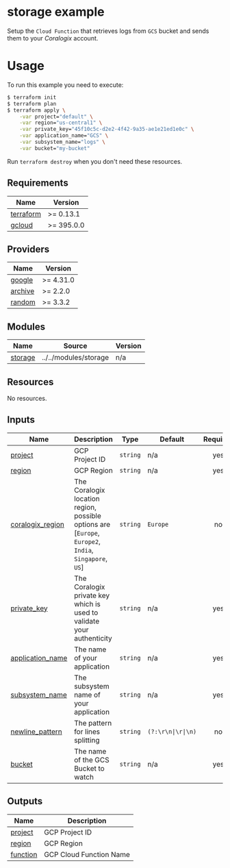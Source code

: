 # storage example

Setup the `Cloud Function` that retrieves logs from `GCS` bucket and sends them to your *Coralogix* account.

# Usage

To run this example you need to execute:

```bash
$ terraform init
$ terraform plan
$ terraform apply \
    -var project="default" \
    -var region="us-central1" \
    -var private_key="45f10c5c-d2e2-4f42-9a35-ae1e21ed1e0c" \
    -var application_name="GCS" \
    -var subsystem_name="logs" \
    -var bucket="my-bucket"
```

Run `terraform destroy` when you don't need these resources.

## Requirements

| Name | Version |
|------|---------|
| <a name="requirement_terraform"></a> [terraform](#requirement\_terraform) | >= 0.13.1 |
| <a name="requirement_gcloud"></a> [gcloud](#requirement\_gcloud) | >= 395.0.0 |

## Providers

| Name | Version |
|------|---------|
| <a name="provider_google"></a> [google](#provider\_google) | >= 4.31.0 |
| <a name="provider_archive"></a> [archive](#provider\_archive) | >= 2.2.0 |
| <a name="provider_random"></a> [random](#provider\_random) | >= 3.3.2 |

## Modules

| Name | Source | Version |
|------|--------|---------|
| <a name="module_storage"></a> [storage](#module\_storage) | ../../modules/storage | n/a |

## Resources

No resources.

## Inputs

| Name | Description | Type | Default | Required |
|------|-------------|------|---------|:--------:|
| <a name="input_project"></a> [project](#input\_project) | GCP Project ID | `string` | n/a | yes |
| <a name="input_region"></a> [region](#input\_region) | GCP Region | `string` | n/a | yes |
| <a name="input_coralogix_region"></a> [coralogix\_region](#input\_coralogix\_region) | The Coralogix location region, possible options are [`Europe`, `Europe2`, `India`, `Singapore`, `US`] | `string` | `Europe` | no |
| <a name="input_private_key"></a> [private\_key](#input\_private\_key) | The Coralogix private key which is used to validate your authenticity | `string` | n/a | yes |
| <a name="input_application_name"></a> [application\_name](#input\_application\_name) | The name of your application | `string` | n/a | yes |
| <a name="input_subsystem_name"></a> [subsystem\_name](#input\_subsystem\_name) | The subsystem name of your application | `string` | n/a | yes |
| <a name="input_newline_pattern"></a> [newline\_pattern](#input\_newline\_pattern) | The pattern for lines splitting | `string` | `(?:\r\n\|\r\|\n)` | no |
| <a name="input_bucket"></a> [bucket](#input\_bucket) | The name of the GCS Bucket to watch | `string` | n/a | yes |

## Outputs

| Name | Description |
|------|-------------|
| <a name="output_project"></a> [project](#output\_project) | GCP Project ID |
| <a name="output_region"></a> [region](#output\_region) | GCP Region |
| <a name="output_function"></a> [function](#output\_function) | GCP Cloud Function Name |
